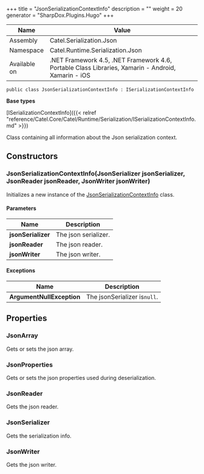 

+++
title = "JsonSerializationContextInfo" 
description = ""
weight = 20
generator = "SharpDox.Plugins.Hugo"
+++

Name|Value
---|---
Assembly|Catel.Serialization.Json
Namespace|Catel.Runtime.Serialization.Json
Available on|.NET Framework 4.5, .NET Framework 4.6, Portable Class Libraries, Xamarin - Android, Xamarin - iOS

```
public class JsonSerializationContextInfo : ISerializationContextInfo
```

**Base types**

[ISerializationContextInfo]({{< relref "reference/Catel.Core/Catel/Runtime/Serialization/ISerializationContextInfo.md" >}})

Class containing all information about the Json serialization context.

## Constructors

### JsonSerializationContextInfo(JsonSerializer jsonSerializer, JsonReader jsonReader, JsonWriter jsonWriter)

Initializes a new instance of the [JsonSerializationContextInfo](#) class.

#### Parameters

Name|Description
---|---
**jsonSerializer**|The json serializer.
**jsonReader**|The json reader.
**jsonWriter**|The json writer.

#### Exceptions

Name|Description
---|---
**ArgumentNullException**|The jsonSerializer is`null`.

## Properties

### JsonArray

Gets or sets the json array.

### JsonProperties

Gets or sets the json properties used during deserialization.

### JsonReader

Gets the json reader.

### JsonSerializer

Gets the serialization info.

### JsonWriter

Gets the json writer.


